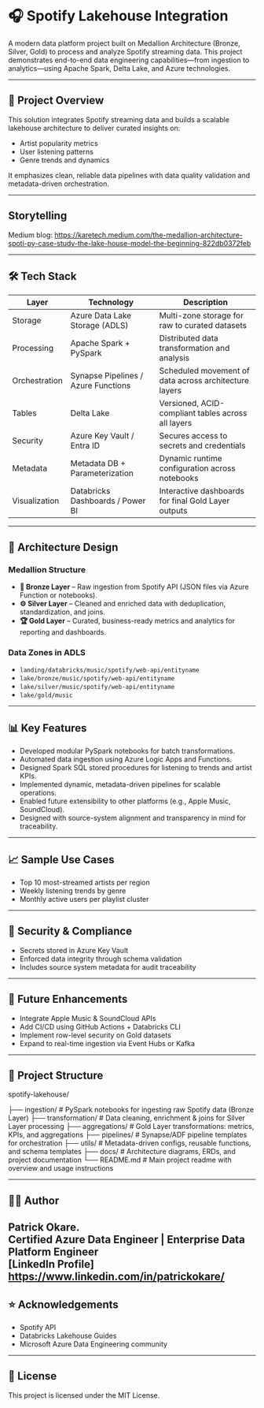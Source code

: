 # 🎧 Spotify Lakehouse Integration

A modern data platform project built on Medallion Architecture (Bronze, Silver, Gold) to process and analyze Spotify streaming data. This project demonstrates end-to-end data engineering capabilities—from ingestion to analytics—using Apache Spark, Delta Lake, and Azure technologies.

---

## 🧠 Project Overview

This solution integrates Spotify streaming data and builds a scalable lakehouse architecture to deliver curated insights on:

- Artist popularity metrics  
- User listening patterns  
- Genre trends and dynamics  

It emphasizes clean, reliable data pipelines with data quality validation and metadata-driven orchestration.

---

## Storytelling
Medium blog: https://karetech.medium.com/the-medallion-architecture-spoti-py-case-study-the-lake-house-model-the-beginning-822db0372feb

---
## 🛠️ Tech Stack

| Layer           | Technology                          | Description                                                                 |
|----------------|--------------------------------------|-----------------------------------------------------------------------------|
| Storage         | Azure Data Lake Storage (ADLS)       | Multi-zone storage for raw to curated datasets                             |
| Processing      | Apache Spark + PySpark               | Distributed data transformation and analysis                               |
| Orchestration   | Synapse Pipelines / Azure Functions  | Scheduled movement of data across architecture layers                      |
| Tables          | Delta Lake                           | Versioned, ACID-compliant tables across all layers                         |
| Security        | Azure Key Vault / Entra ID           | Secures access to secrets and credentials                                  |
| Metadata        | Metadata DB + Parameterization       | Dynamic runtime configuration across notebooks                             |
| Visualization   | Databricks Dashboards / Power BI     | Interactive dashboards for final Gold Layer outputs                        |

---

## 🧱 Architecture Design

### Medallion Structure

- **🔹 Bronze Layer** – Raw ingestion from Spotify API (JSON files via Azure Function or notebooks).
- **⚙️ Silver Layer** – Cleaned and enriched data with deduplication, standardization, and joins.
- **🏆 Gold Layer** – Curated, business-ready metrics and analytics for reporting and dashboards.

### Data Zones in ADLS

- `landing/databricks/music/spotify/web-api/entityname`
- `lake/bronze/music/spotify/web-api/entityname`
- `lake/silver/music/spotify/web-api/entityname`
- `lake/gold/music`

---

## 📊 Key Features

- Developed modular PySpark notebooks for batch transformations.
- Automated data ingestion using Azure Logic Apps and Functions.
- Designed Spark SQL stored procedures for listening to trends and artist KPIs.
- Implemented dynamic, metadata-driven pipelines for scalable operations.
- Enabled future extensibility to other platforms (e.g., Apple Music, SoundCloud).
- Designed with source-system alignment and transparency in mind for traceability.

---

## 📈 Sample Use Cases

- Top 10 most-streamed artists per region  
- Weekly listening trends by genre  
- Monthly active users per playlist cluster  

---

## 🔐 Security & Compliance

- Secrets stored in Azure Key Vault  
- Enforced data integrity through schema validation  
- Includes source system metadata for audit traceability  

---

## 🚀 Future Enhancements

- Integrate Apple Music & SoundCloud APIs  
- Add CI/CD using GitHub Actions + Databricks CLI  
- Implement row-level security on Gold datasets  
- Expand to real-time ingestion via Event Hubs or Kafka  

---

## 📁 Project Structure
spotify-lakehouse/

├── ingestion/           # PySpark notebooks for ingesting raw Spotify data (Bronze Layer)
├── transformation/      # Data cleaning, enrichment & joins for Silver Layer processing
├── aggregations/        # Gold Layer transformations: metrics, KPIs, and aggregations
├── pipelines/           # Synapse/ADF pipeline templates for orchestration
├── utils/               # Metadata-driven configs, reusable functions, and schema templates
├── docs/                # Architecture diagrams, ERDs, and project documentation
└── README.md            # Main project readme with overview and usage instructions

---

## 🧑‍💻 Author

**Patrick Okare.**  
Certified Azure Data Engineer | Enterprise Data Platform Engineer  
[LinkedIn Profile] https://www.linkedin.com/in/patrickokare/
---

## ⭐ Acknowledgements

- Spotify API  
- Databricks Lakehouse Guides  
- Microsoft Azure Data Engineering community

---

## 📝 License

This project is licensed under the MIT License.

